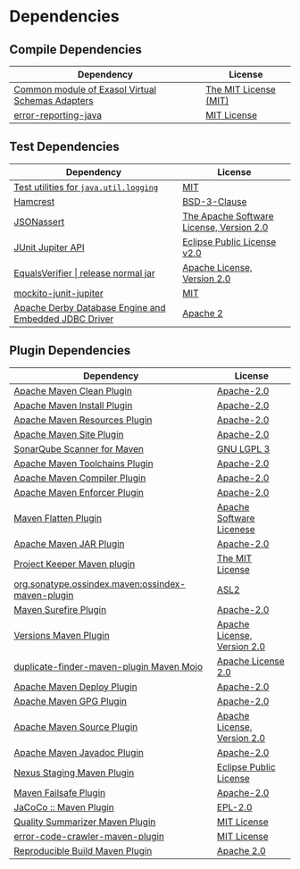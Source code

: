<!-- @formatter:off -->
# Dependencies

## Compile Dependencies

| Dependency                                            | License                    |
| ----------------------------------------------------- | -------------------------- |
| [Common module of Exasol Virtual Schemas Adapters][0] | [The MIT License (MIT)][1] |
| [error-reporting-java][2]                             | [MIT License][3]           |

## Test Dependencies

| Dependency                                                  | License                                       |
| ----------------------------------------------------------- | --------------------------------------------- |
| [Test utilities for `java.util.logging`][4]                 | [MIT][5]                                      |
| [Hamcrest][6]                                               | [BSD-3-Clause][7]                             |
| [JSONassert][8]                                             | [The Apache Software License, Version 2.0][9] |
| [JUnit Jupiter API][10]                                     | [Eclipse Public License v2.0][11]             |
| [EqualsVerifier \| release normal jar][12]                  | [Apache License, Version 2.0][13]             |
| [mockito-junit-jupiter][14]                                 | [MIT][5]                                      |
| [Apache Derby Database Engine and Embedded JDBC Driver][15] | [Apache 2][9]                                 |

## Plugin Dependencies

| Dependency                                              | License                           |
| ------------------------------------------------------- | --------------------------------- |
| [Apache Maven Clean Plugin][16]                         | [Apache-2.0][13]                  |
| [Apache Maven Install Plugin][17]                       | [Apache-2.0][13]                  |
| [Apache Maven Resources Plugin][18]                     | [Apache-2.0][13]                  |
| [Apache Maven Site Plugin][19]                          | [Apache-2.0][13]                  |
| [SonarQube Scanner for Maven][20]                       | [GNU LGPL 3][21]                  |
| [Apache Maven Toolchains Plugin][22]                    | [Apache-2.0][13]                  |
| [Apache Maven Compiler Plugin][23]                      | [Apache-2.0][13]                  |
| [Apache Maven Enforcer Plugin][24]                      | [Apache-2.0][13]                  |
| [Maven Flatten Plugin][25]                              | [Apache Software Licenese][13]    |
| [Apache Maven JAR Plugin][26]                           | [Apache-2.0][13]                  |
| [Project Keeper Maven plugin][27]                       | [The MIT License][28]             |
| [org.sonatype.ossindex.maven:ossindex-maven-plugin][29] | [ASL2][9]                         |
| [Maven Surefire Plugin][30]                             | [Apache-2.0][13]                  |
| [Versions Maven Plugin][31]                             | [Apache License, Version 2.0][13] |
| [duplicate-finder-maven-plugin Maven Mojo][32]          | [Apache License 2.0][33]          |
| [Apache Maven Deploy Plugin][34]                        | [Apache-2.0][13]                  |
| [Apache Maven GPG Plugin][35]                           | [Apache-2.0][13]                  |
| [Apache Maven Source Plugin][36]                        | [Apache License, Version 2.0][13] |
| [Apache Maven Javadoc Plugin][37]                       | [Apache-2.0][13]                  |
| [Nexus Staging Maven Plugin][38]                        | [Eclipse Public License][39]      |
| [Maven Failsafe Plugin][40]                             | [Apache-2.0][13]                  |
| [JaCoCo :: Maven Plugin][41]                            | [EPL-2.0][42]                     |
| [Quality Summarizer Maven Plugin][43]                   | [MIT License][44]                 |
| [error-code-crawler-maven-plugin][45]                   | [MIT License][46]                 |
| [Reproducible Build Maven Plugin][47]                   | [Apache 2.0][9]                   |

[0]: https://github.com/exasol/virtual-schema-common-java/
[1]: https://github.com/exasol/virtual-schema-common-java/blob/main/LICENSE
[2]: https://github.com/exasol/error-reporting-java/
[3]: https://github.com/exasol/error-reporting-java/blob/main/LICENSE
[4]: https://github.com/exasol/java-util-logging-testing/
[5]: https://opensource.org/licenses/MIT
[6]: http://hamcrest.org/JavaHamcrest/
[7]: https://raw.githubusercontent.com/hamcrest/JavaHamcrest/master/LICENSE
[8]: https://github.com/skyscreamer/JSONassert
[9]: http://www.apache.org/licenses/LICENSE-2.0.txt
[10]: https://junit.org/junit5/
[11]: https://www.eclipse.org/legal/epl-v20.html
[12]: https://www.jqno.nl/equalsverifier
[13]: https://www.apache.org/licenses/LICENSE-2.0.txt
[14]: https://github.com/mockito/mockito
[15]: http://db.apache.org/derby/
[16]: https://maven.apache.org/plugins/maven-clean-plugin/
[17]: https://maven.apache.org/plugins/maven-install-plugin/
[18]: https://maven.apache.org/plugins/maven-resources-plugin/
[19]: https://maven.apache.org/plugins/maven-site-plugin/
[20]: http://docs.sonarqube.org/display/PLUG/Plugin+Library/sonar-maven-plugin
[21]: http://www.gnu.org/licenses/lgpl.txt
[22]: https://maven.apache.org/plugins/maven-toolchains-plugin/
[23]: https://maven.apache.org/plugins/maven-compiler-plugin/
[24]: https://maven.apache.org/enforcer/maven-enforcer-plugin/
[25]: https://www.mojohaus.org/flatten-maven-plugin/
[26]: https://maven.apache.org/plugins/maven-jar-plugin/
[27]: https://github.com/exasol/project-keeper/
[28]: https://github.com/exasol/project-keeper/blob/main/LICENSE
[29]: https://sonatype.github.io/ossindex-maven/maven-plugin/
[30]: https://maven.apache.org/surefire/maven-surefire-plugin/
[31]: https://www.mojohaus.org/versions/versions-maven-plugin/
[32]: https://basepom.github.io/duplicate-finder-maven-plugin
[33]: http://www.apache.org/licenses/LICENSE-2.0.html
[34]: https://maven.apache.org/plugins/maven-deploy-plugin/
[35]: https://maven.apache.org/plugins/maven-gpg-plugin/
[36]: https://maven.apache.org/plugins/maven-source-plugin/
[37]: https://maven.apache.org/plugins/maven-javadoc-plugin/
[38]: http://www.sonatype.com/public-parent/nexus-maven-plugins/nexus-staging/nexus-staging-maven-plugin/
[39]: http://www.eclipse.org/legal/epl-v10.html
[40]: https://maven.apache.org/surefire/maven-failsafe-plugin/
[41]: https://www.jacoco.org/jacoco/trunk/doc/maven.html
[42]: https://www.eclipse.org/legal/epl-2.0/
[43]: https://github.com/exasol/quality-summarizer-maven-plugin/
[44]: https://github.com/exasol/quality-summarizer-maven-plugin/blob/main/LICENSE
[45]: https://github.com/exasol/error-code-crawler-maven-plugin/
[46]: https://github.com/exasol/error-code-crawler-maven-plugin/blob/main/LICENSE
[47]: http://zlika.github.io/reproducible-build-maven-plugin
